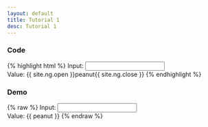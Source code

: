 ```yaml
---
layout: default
title: Tutorial 1
desc: Tutorial 1
---
```

### Code
{% highlight html %}
Input: <input ng-model="peanut" type="text" />
<br/>
Value: <span>{{ site.ng.open }}peanut{{ site.ng.close }}</span>
{% endhighlight %}

### Demo
{% raw %}
Input: <input ng-model="peanut" type="text" />
<br/>
Value: <span>{{ peanut }}</span>
{% endraw %}
